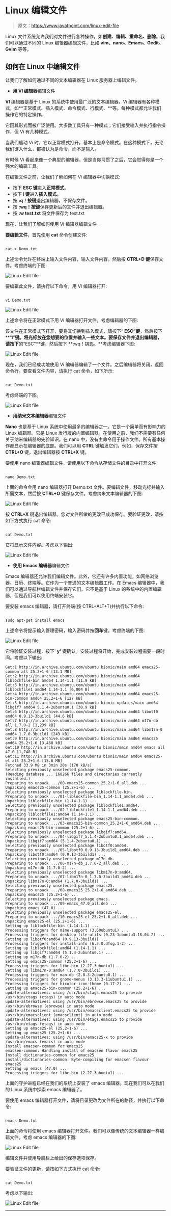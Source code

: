 # Linux 编辑文件

> 原文：<https://www.javatpoint.com/linux-edit-file>

Linux 文件系统允许我们对文件进行各种操作，如**创建、编辑、重命名、删除**。我们可以通过不同的 Linux 编辑器编辑文件，比如 **vim、nano、Emacs、Gedit、Gvim** 等等。

## 如何在 Linux 中编辑文件

让我们了解如何通过不同的文本编辑器在 Linux 服务器上编辑文件。

*   **用 VI 编辑器**编辑文件

**VI** 编辑器是基于 Linux 的系统中使用最广泛的文本编辑器。Vi 编辑器有各种模式，如**正常模式、插入模式、命令模式、行模式、**等。每种模式都允许我们操作它的特定操作。

它因其形式而被广泛使用。大多数工具只有一种模式；它们接受输入并执行指令操作，但 Vi 有几种模式。

当我们启动 Vi 时，它以正常模式打开，基本上是命令模式。在这种模式下，无论我们键入什么，都被认为是命令，而不是输入。

有时候 Vi 看起来像一个典型的编辑器，但是当你习惯了之后，它会觉得你是一个强大的编辑工具。

在编辑文件之前，让我们了解如何在 Vi 编辑器中切换模式:

*   按下 **ESC 键**进入**正常模式**。
*   按下 **i 键**进入**插入模式。**
*   按 **:q！按键**退出编辑器，不保存文件。
*   按 **:wq！按键**保存更新后的文件并退出编辑器。
*   按 **:w test.txt** 将文件保存为 test.txt

现在，让我们了解如何使用 Vi 编辑器编辑文件。

**要编辑文件**，首先使用 **cat** 命令创建文件:

```

cat > Demo.txt

```

上述命令允许在终端上输入文件内容，输入文件内容，然后按 **CTRL+D 键**保存文件。考虑终端的下图:

![Linux Edit file](img/f0ea8f62b699154c5c2f7350d28faa9f.png)

要编辑此文件，请执行以下命令，用 Vi 编辑器打开:

```

vi Demo.txt

```

![Linux Edit file](img/c8a2b7b526a5ce981dd83c5f87cf4034.png)

上述命令将在正常模式下用 Vi 编辑器打开文件。考虑编辑器的下图:

该文件在正常模式下打开，要将其切换到插入模式，请按下“ **ESC”键**，然后按下**“I”**键。将光标放在您想要的位置并输入一些文本。要保存文件并退出编辑器，请按下**的“ESC”**键，然后按下 **:wq！钥匙。**考虑编辑器下图:

![Linux Edit file](img/6aa6f1b146678b26af3504d19065ff37.png)

现在，我们已经成功地使用 Vi 编辑器编辑了一个文件。之后编辑器将关闭，返回命令行。要查看文件内容，请执行 cat 命令，如下所示:

```

cat Demo.txt

```

考虑终端的下图。

![Linux Edit file](img/196c39e0f0f3af5a5e09931c793de893.png)

*   **用纳米文本编辑器**编辑文件

**Nano** 也是基于 Linux 系统中使用最多的编辑器之一。它是一个简单而有影响力的 Linux 编辑器。它是 Linux 发行版的内置编辑器。在使用之前，我们不需要有任何关于纳米编辑器的先验知识。在 nano 中，没有主命令用于操作文件。所有基本操作都显示在编辑器的底部。我们可以用 **CTRL** 键触发它们，例如，保存文件按 **CTRL+O** 键，退出编辑器按 **CTRL+X** 键。

要使用 nano 编辑器编辑文件，请使用以下命令从存储文件的目录中打开文件:

```

nano Demo.txt

```

上面的命令会用 nano 编辑器打开 Demo.txt 文件。要编辑文件，移动光标并输入所需文本，然后按 **CTRL+O** 键保存文件。考虑纳米文本编辑器的下图:

![Linux Edit file](img/69024732e6701bb63766540f6d956826.png)

按 **CTRL+X** 键退出编辑器。您对文件所做的更改已成功保存。要验证更改，请按如下方式执行 cat 命令:

```

cat Demo.txt

```

它将显示文件内容。考虑以下输出:

![Linux Edit file](img/f0081db8a65771e321df0fbc6d0b4bcb.png)

*   **使用 Emacs 编辑器**编辑文件

Emacs 编辑器还允许我们编辑文件。此外，它还有许多内置功能，如网络浏览器、日历、终端等。它作为一个普通的文本编辑器工作。在 Emacs 编辑器中，我们可以通过导航栏编辑文件并保存它们。它不是基于 Linux 的系统中的内置编辑器，但是我们可以使用终端安装它。

要安装 emacs 编辑器，请打开终端(按 CTRL+ALT+T)并执行以下命令:

```

sudo apt-get install emacs

```

上述命令将提示输入管理密码，输入密码并按**回车**键。考虑终端的下图:

![Linux Edit file](img/8698fc1199c123816a2b326d3c17644c.png)

它将验证安装过程，按下' **y'** 键确认。安装过程将开始，完成安装过程需要一段时间。考虑以下输出:

```
Get:1 http://in.archive.ubuntu.com/ubuntu bionic/main amd64 emacs25-common all 25.2+1-6 [13.1 MB]
Get:2 http://in.archive.ubuntu.com/ubuntu bionic/main amd64 liblockfile-bin amd64 1.14-1.1 [11.9 kB]
Get:3 http://in.archive.ubuntu.com/ubuntu bionic/main amd64 liblockfile1 amd64 1.14-1.1 [6,804 B]
Get:4 http://in.archive.ubuntu.com/ubuntu bionic/main amd64 emacs25-bin-common amd64 25.2+1-6 [127 kB]
Get:5 http://in.archive.ubuntu.com/ubuntu bionic-updates/main amd64 libgif7 amd64 5.1.4-2ubuntu0.1 [30.9 kB]
Get:6 http://in.archive.ubuntu.com/ubuntu bionic/main amd64 libotf0 amd64 0.9.13-3build1 [44.6 kB]
Get:7 http://in.archive.ubuntu.com/ubuntu bionic/main amd64 m17n-db all 1.7.0-2 [1,239 kB]
Get:8 http://in.archive.ubuntu.com/ubuntu bionic/main amd64 libm17n-0 amd64 1.7.0-3build1 [243 kB]
Get:9 http://in.archive.ubuntu.com/ubuntu bionic/main amd64 emacs25 amd64 25.2+1-6 [3,468 kB]
Get:10 http://in.archive.ubuntu.com/ubuntu bionic/main amd64 emacs all 47.0 [1,748 B]
Get:11 http://in.archive.ubuntu.com/ubuntu bionic/main amd64 emacs25-el all 25.2+1-6 [15.6 MB]
Fetched 33.9 MB in 3min 20s (170 kB/s)                                         
Selecting previously unselected package emacs25-common.
(Reading database ... 168266 files and directories currently installed.)
Preparing to unpack .../00-emacs25-common_25.2+1-6_all.deb ...
Unpacking emacs25-common (25.2+1-6) ...
Selecting previously unselected package liblockfile-bin.
Preparing to unpack .../01-liblockfile-bin_1.14-1.1_amd64.deb ...
Unpacking liblockfile-bin (1.14-1.1) ...
Selecting previously unselected package liblockfile1:amd64.
Preparing to unpack .../02-liblockfile1_1.14-1.1_amd64.deb ...
Unpacking liblockfile1:amd64 (1.14-1.1) ...
Selecting previously unselected package emacs25-bin-common.
Preparing to unpack .../03-emacs25-bin-common_25.2+1-6_amd64.deb ...
Unpacking emacs25-bin-common (25.2+1-6) ...
Selecting previously unselected package libgif7:amd64.
Preparing to unpack .../04-libgif7_5.1.4-2ubuntu0.1_amd64.deb ...
Unpacking libgif7:amd64 (5.1.4-2ubuntu0.1) ...
Selecting previously unselected package libotf0:amd64.
Preparing to unpack .../05-libotf0_0.9.13-3build1_amd64.deb ...
Unpacking libotf0:amd64 (0.9.13-3build1) ...
Selecting previously unselected package m17n-db.
Preparing to unpack .../06-m17n-db_1.7.0-2_all.deb ...
Unpacking m17n-db (1.7.0-2) ...
Selecting previously unselected package libm17n-0:amd64.
Preparing to unpack .../07-libm17n-0_1.7.0-3build1_amd64.deb ...
Unpacking libm17n-0:amd64 (1.7.0-3build1) ...
Selecting previously unselected package emacs25.
Preparing to unpack .../08-emacs25_25.2+1-6_amd64.deb ...
Unpacking emacs25 (25.2+1-6) ...
Selecting previously unselected package emacs.
Preparing to unpack .../09-emacs_47.0_all.deb ...
Unpacking emacs (47.0) ...
Selecting previously unselected package emacs25-el.
Preparing to unpack .../10-emacs25-el_25.2+1-6_all.deb ...
Unpacking emacs25-el (25.2+1-6) ...
Setting up liblockfile-bin (1.14-1.1) ...
Processing triggers for mime-support (3.60ubuntu1) ...
Processing triggers for desktop-file-utils (0.23-1ubuntu3.18.04.2) ...
Setting up libotf0:amd64 (0.9.13-3build1) ...
Processing triggers for install-info (6.5.0.dfsg.1-2) ...
Setting up liblockfile1:amd64 (1.14-1.1) ...
Setting up libgif7:amd64 (5.1.4-2ubuntu0.1) ...
Setting up m17n-db (1.7.0-2) ...
Setting up emacs25-common (25.2+1-6) ...
Processing triggers for libc-bin (2.27-3ubuntu1) ...
Setting up libm17n-0:amd64 (1.7.0-3build1) ...
Processing triggers for man-db (2.8.3-2ubuntu0.1) ...
Processing triggers for gnome-menus (3.13.3-11ubuntu1.1) ...
Processing triggers for hicolor-icon-theme (0.17-2) ...
Setting up emacs25-bin-common (25.2+1-6) ...
update-alternatives: using /usr/bin/ctags.emacs25 to provide /usr/bin/ctags (ctags) in auto mode
update-alternatives: using /usr/bin/ebrowse.emacs25 to provide /usr/bin/ebrowse (ebrowse) in auto mode
update-alternatives: using /usr/bin/emacsclient.emacs25 to provide /usr/bin/emacsclient (emacsclient) in auto mode
update-alternatives: using /usr/bin/etags.emacs25 to provide /usr/bin/etags (etags) in auto mode
Setting up emacs25-el (25.2+1-6) ...
Setting up emacs25 (25.2+1-6) ...
update-alternatives: using /usr/bin/emacs25-x to provide /usr/bin/emacs (emacs) in auto mode
Install emacsen-common for emacs25
emacsen-common: Handling install of emacsen flavor emacs25
Install dictionaries-common for emacs25
install/dictionaries-common: Byte-compiling for emacsen flavour emacs25
Setting up emacs (47.0) ...
Processing triggers for libc-bin (2.27-3ubuntu1) ...

```

上面的守护进程已经在我们的系统上安装了 emacs 编辑器。现在我们可以在我们的 Linux 系统中探索 emacs 编辑器了。

要使用 emacs 编辑器打开文件，请将目录更改为文件所在的路径，并执行以下命令:

```

emacs Demo.txt

```

上面的命令将使用 emacs 编辑器打开文件。我们可以像传统的文本编辑器一样编辑文件。考虑 emacs 编辑器的下图:

![Linux Edit file](img/139ae2b2876c3fba4ee7412d0e606abc.png)

编辑文件并使用导航栏上给出的保存选项保存。

要验证文件的更新，请按如下方式执行 cat 命令:

```

cat Demo.txt

```

考虑以下输出:

![Linux Edit file](img/c8f8dfed69adbd9b8116646033adca0a.png)

* * *